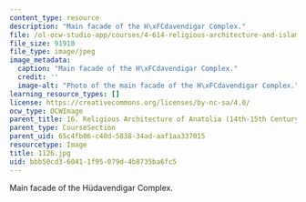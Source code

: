 ```yaml
---
content_type: resource
description: "Main facade of the H\xFCdavendigar Complex."
file: /ol-ocw-studio-app/courses/4-614-religious-architecture-and-islamic-cultures-fall-2002/bbb50cd360411f95079d4b8735ba6fc5_1126.jpg
file_size: 91910
file_type: image/jpeg
image_metadata:
  caption: "Main facade of the H\xFCdavendigar Complex."
  credit: ''
  image-alt: "Photo of the main facade of the H\xFCdavendigar Complex."
learning_resource_types: []
license: https://creativecommons.org/licenses/by-nc-sa/4.0/
ocw_type: OCWImage
parent_title: 16. Religious Architecture of Anatolia (14th-15th Century)
parent_type: CourseSection
parent_uid: 65c4fb06-c40d-5838-34ad-aaf1aa337015
resourcetype: Image
title: 1126.jpg
uid: bbb50cd3-6041-1f95-079d-4b8735ba6fc5
---
```

Main facade of the Hüdavendigar Complex.